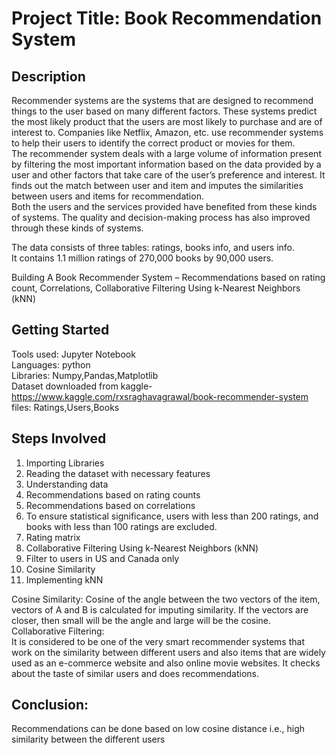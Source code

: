 # Project Title: Book Recommendation System  

## Description  
Recommender systems are the systems that are designed to recommend things to the user based on many different factors. These systems predict the most likely product that the users are most likely to purchase and are of interest to. Companies like Netflix, Amazon, etc. use recommender systems to help their users to identify the correct product or movies for them.   
The recommender system deals with a large volume of information present by filtering the most important information based on the data provided by a user and other factors that take care of the user’s preference and interest. It finds out the match between user and item and imputes the similarities between users and items for recommendation.   
Both the users and the services provided have benefited from these kinds of systems. The quality and decision-making process has also improved through these kinds of systems.  

The data consists of three tables: ratings, books info, and users info.  
It contains 1.1 million ratings of 270,000 books by 90,000 users.   

Building A Book Recommender System – Recommendations based on rating count, Correlations, Collaborative Filtering Using k-Nearest Neighbors (kNN)  

## Getting Started
Tools used: Jupyter Notebook  
Languages: python  
Libraries: Numpy,Pandas,Matplotlib  
Dataset downloaded from kaggle- https://www.kaggle.com/rxsraghavagrawal/book-recommender-system  
files: Ratings,Users,Books  

## Steps Involved  

1) Importing Libraries  
2) Reading the dataset with necessary features  
3) Understanding data  
4) Recommendations based on rating counts  
5) Recommendations based on correlations  
6) To ensure statistical significance, users with less than 200 ratings, and books with less than 100 ratings are excluded.  
7) Rating matrix  
8) Collaborative Filtering Using k-Nearest Neighbors (kNN)  
9) Filter to users in US and Canada only  
10) Cosine Similarity  
11) Implementing kNN  

Cosine Similarity: Cosine of the angle between the two vectors of the item, vectors of A and B is calculated for imputing similarity. If the vectors are closer, then small will be the angle and large will be the cosine.   
Collaborative Filtering:  
It is considered to be one of the very smart recommender systems that work on the similarity between different users and also items that are widely used as an e-commerce website and also online movie websites. It checks about the taste of similar users and does recommendations.   

## Conclusion:  
Recommendations can be done based on low cosine distance i.e., high similarity between the different users
